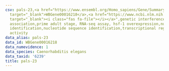 ```yaml
---
csv: pals-23,<a href="https://www.ensembl.org/Homo_sapiens/Gene/Summary?db=core;g=WBGene00016218"
  target="_blank">WBGene00016218</a>,<a href="https://www.ncbi.nlm.nih.gov/pubmed/30894454"
  target="_blank"><i class="fas fa-file"></i></a>",genetic interference,functional
  association,prime adult stage, RNA-seq assay, hsf-1 overexpression,nucleotide sequence
  identification,nucleotide sequence identification,transcriptional regulation,up-regulates
  activity
data_alias: pals-23
data_id: WBGene00016218
data_numevidence: 1
data_species: Caenorhabditis elegans
data_taxid: '6239'
title: pals-23
---
```

